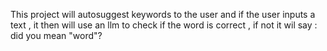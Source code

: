 This project will autosuggest keywords to the user 
and if the user inputs a text , it then will use an llm to check if the word is correct , if not it wil say : did you mean "word"?
